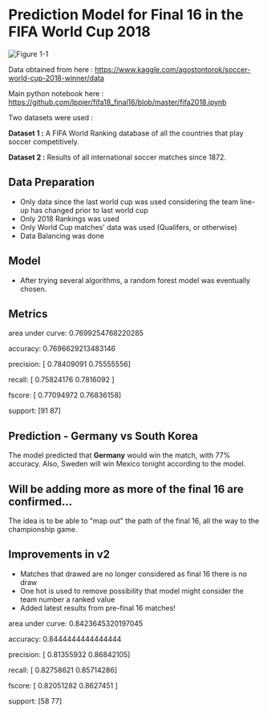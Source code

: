 # Prediction Model for Final 16 in the FIFA World Cup 2018

![Figure 1-1](https://img.maximummedia.ie/joe_ie/eyJkYXRhIjoie1widXJsXCI6XCJodHRwOlxcXC9cXFwvbWVkaWEtam9lLm1heGltdW1tZWRpYS5pZS5zMy5hbWF6b25hd3MuY29tXFxcL3dwLWNvbnRlbnRcXFwvdXBsb2Fkc1xcXC8yMDE4XFxcLzA2XFxcLzI0MTYzMTM4XFxcL2tyb29zLmpwZ1wiLFwid2lkdGhcIjo3NjcsXCJoZWlnaHRcIjo0MzEsXCJkZWZhdWx0XCI6XCJodHRwczpcXFwvXFxcL3d3dy5qb2UuaWVcXFwvYXNzZXRzXFxcL2ltYWdlc1xcXC9qb2VcXFwvbm8taW1hZ2UucG5nP3Y9NVwifSIsImhhc2giOiI2YWE5YmE4MWE4OGFjMmRiY2VhOWZlNDU4NjhjYjI5ZGFiNDUzYjNhIn0=/kroos.jpg "World Cup 2018")

Data obtained from here : https://www.kaggle.com/agostontorok/soccer-world-cup-2018-winner/data

Main python notebook here : https://github.com/lppier/fifa18_final16/blob/master/fifa2018.ipynb

Two datasets were used : 

**Dataset 1 :** A FIFA World Ranking database of all the countries that play soccer competitively. 

**Dataset 2 :** Results of all international soccer matches since 1872.

## Data Preparation

* Only data since the last world cup was used considering the team line-up has changed prior to last world cup
* Only 2018 Rankings was used
* Only World Cup matches' data was used (Qualifers, or otherwise) 
* Data Balancing was done

## Model
* After trying several algorithms, a random forest model was eventually chosen. 

## Metrics 
area under curve: 0.7699254768220285

accuracy: 0.7696629213483146

precision: [ 0.78409091  0.75555556]

recall: [ 0.75824176  0.7816092 ]

fscore: [ 0.77094972  0.76836158]

support: [91 87]

## Prediction - Germany vs South Korea
The model predicted that **Germany** would win the match, with 77% accuracy. 
Also, Sweden will win Mexico tonight according to the model.

## Will be adding more as more of the final 16 are confirmed... 
The idea is to be able to "map out" the path of the final 16, all the way to the championship game. 

## Improvements in v2
* Matches that drawed are no longer considered as final 16 there is no draw
* One hot is used to remove possibility that model might consider the team number a ranked value
* Added latest results from pre-final 16 matches!

area under curve: 0.8423645320197045

accuracy: 0.8444444444444444

precision: [ 0.81355932  0.86842105]

recall: [ 0.82758621  0.85714286]

fscore: [ 0.82051282  0.8627451 ]

support: [58 77]

